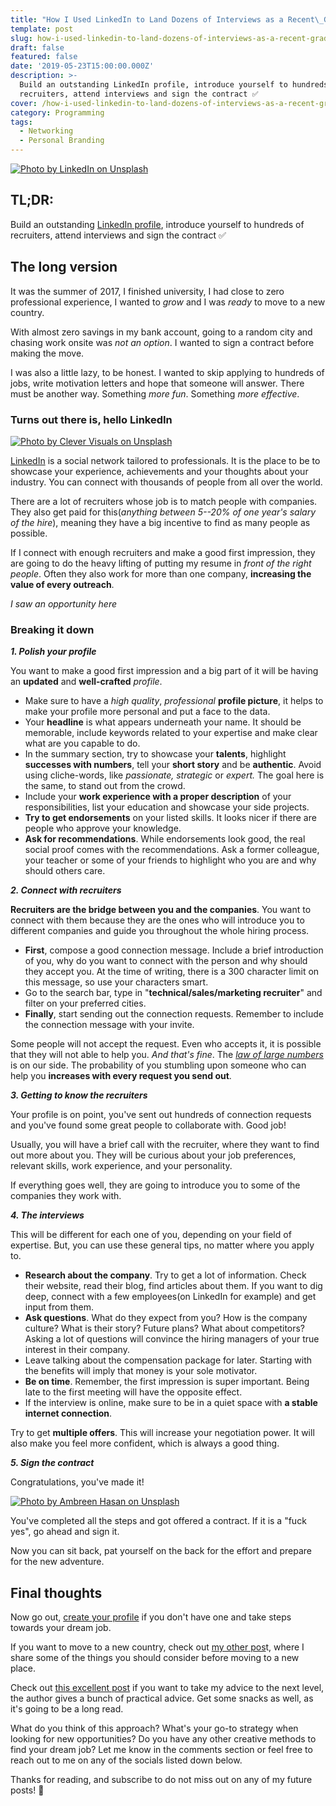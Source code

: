 ```yaml
---
title: "How I Used LinkedIn to Land Dozens of Interviews as a Recent\_Grad"
template: post
slug: how-i-used-linkedin-to-land-dozens-of-interviews-as-a-recent-grad
draft: false
featured: false
date: '2019-05-23T15:00:00.000Z'
description: >-
  Build an outstanding LinkedIn profile, introduce yourself to hundreds of
  recruiters, attend interviews and sign the contract ✅
cover: /how-i-used-linkedin-to-land-dozens-of-interviews-as-a-recent-grad-cover.jpg
category: Programming
tags:
  - Networking
  - Personal Branding
---
```

[![Photo by LinkedIn on Unsplash](/how-i-used-linkedin-to-land-dozens-of-interviews-as-a-recent-grad-cover.jpg)](https://bit.ly/2PxBSry)

## TL;DR:

Build an outstanding [LinkedIn profile](https://bit.ly/2zFnkeI), introduce yourself to hundreds of recruiters, attend interviews and sign the contract ✅

## The long version

It was the summer of 2017, I finished university, I had close to zero professional experience, I wanted to _grow_ and I was _ready_ to move to a new country.

With almost zero savings in my bank account, going to a random city and chasing work onsite was _not an option_. I wanted to sign a contract before making the move.

I was also a little lazy, to be honest. I wanted to skip applying to hundreds of jobs, write motivation letters and hope that someone will answer. There must be another way. Something _more fun_. Something _more effective_.

### Turns out there is, hello LinkedIn

[![Photo by Clever Visuals on Unsplash](/book-with-lightbulb.jpeg)](https://bit.ly/2zJr1jG)

[LinkedIn](https://bit.ly/2zEJH3U) is a social network tailored to professionals. It is the place to be to showcase your experience, achievements and your thoughts about your industry. You can connect with thousands of people from all over the world.

There are a lot of recruiters whose job is to match people with companies. They also get paid for this(_anything between 5--20% of one year's salary of the hire_), meaning they have a big incentive to find as many people as possible.

If I connect with enough recruiters and make a good first impression, they are going to do the heavy lifting of putting my resume in _front of the right people_. Often they also work for more than one company, **increasing the value of every outreach**.

_I saw an opportunity here_

### Breaking it down

**_1. Polish your profile_**

You want to make a good first impression and a big part of it will be having an **updated** and **well-crafted** _profile_.

-   Make sure to have a _high quality_, _professional_ **profile picture**, it helps to make your profile more personal and put a face to the data.
-   Your **headline** is what appears underneath your name. It should be memorable, include keywords related to your expertise and make clear what are you capable to do.
-   In the summary section, try to showcase your **talents**, highlight **successes with numbers**, tell your **short story** and be **authentic**. Avoid using cliche-words, like _passionate, strategic_ or _expert._ The goal here is the same, to stand out from the crowd.
-   Include your **work experience with a proper description** of your responsibilities, list your education and showcase your side projects.
-   **Try to get endorsements** on your listed skills. It looks nicer if there are people who approve your knowledge.
-   **Ask for recommendations**. While endorsements look good, the real social proof comes with the recommendations. Ask a former colleague, your teacher or some of your friends to highlight who you are and why should others care.

**_2. Connect with recruiters_**

**Recruiters are the bridge between you and the companies**. You want to connect with them because they are the ones who will introduce you to different companies and guide you throughout the whole hiring process.

-   **First**, compose a good connection message. Include a brief introduction of you, why do you want to connect with the person and why should they accept you. At the time of writing, there is a 300 character limit on this message, so use your characters smart.
-   Go to the search bar, type in "**technical/sales/marketing recruiter**" and filter on your preferred cities.
-   **Finally**, start sending out the connection requests. Remember to include the connection message with your invite.

Some people will not accept the request. Even who accepts it, it is possible that they will not able to help you. _And that's fine_. The [_law of large numbers_](https://bit.ly/2zMSssB) is on our side. The probability of you stumbling upon someone who can help you **increases with every request you send out**.

**_3. Getting to know the recruiters_**

Your profile is on point, you've sent out hundreds of connection requests and you've found some great people to collaborate with. Good job!

Usually, you will have a brief call with the recruiter, where they want to find out more about you. They will be curious about your job preferences, relevant skills, work experience, and your personality.

If everything goes well, they are going to introduce you to some of the companies they work with.

**_4. The interviews_**

This will be different for each one of you, depending on your field of expertise. But, you can use these general tips, no matter where you apply to.

-   **Research about the company**. Try to get a lot of information. Check their website, read their blog, find articles about them. If you want to dig deep, connect with a few employees(on LinkedIn for example) and get input from them.
-   **Ask questions**. What do they expect from you? How is the company culture? What is their story? Future plans? What about competitors? Asking a lot of questions will convince the hiring managers of your true interest in their company.
-   Leave talking about the compensation package for later. Starting with the benefits will imply that money is your sole motivator.
-   **Be on time**. Remember, the first impression is super important. Being late to the first meeting will have the opposite effect.
-   If the interview is online, make sure to be in a quiet space with **a stable internet connection**.

Try to get **multiple offers**. This will increase your negotiation power. It will also make you feel more confident, which is always a good thing.

**_5. Sign the contract_**

Congratulations, you've made it!

[![Photo by Ambreen Hasan on Unsplash](/man-celebrating.jpeg)](https://bit.ly/2zEJLRc)

You've completed all the steps and got offered a contract. If it is a "fuck yes", go ahead and sign it.

Now you can sit back, pat yourself on the back for the effort and prepare for the new adventure.

## Final thoughts

Now go out, [create your profile](https://bit.ly/2zEJH3U) if you don't have one and take steps towards your dream job.

If you want to move to a new country, check out [my other pos](https://bit.ly/2zEJPAq)t, where I share some of the things you should consider before moving to a new place.

Check out [this excellent post](https://bit.ly/2zEJSw6) if you want to take my advice to the next level, the author gives a bunch of practical advice. Get some snacks as well, as it's going to be a long read.

What do you think of this approach? What's your go-to strategy when looking for new opportunities? Do you have any other creative methods to find your dream job? Let me know in the comments section or feel free to reach out to me on any of the socials listed down below.

Thanks for reading, and subscribe to do not miss out on any of my future posts! 🙏
